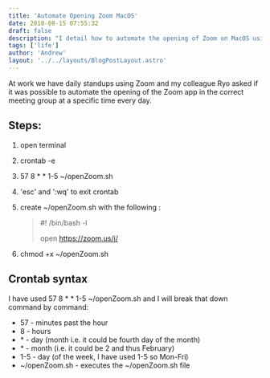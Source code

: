 ```yaml
---
title: 'Automate Opening Zoom MacOS'
date: 2018-08-15 07:55:32
draft: false
description: "I detail how to automate the opening of Zoom on MacOS using crontab."
tags: ['life']
author: 'Andrew'
layout: '../../layouts/BlogPostLayout.astro'
---
```


At work we have daily standups using Zoom and my colleague Ryo asked if it was possible to automate the opening of the Zoom app in the correct meeting group at a specific time every day. 

Steps:
------

1.  open terminal
2.  crontab -e
3.  57 8 \* \* 1-5 ~/openZoom.sh

4.  'esc' and ':wq' to exit crontab
5.  create ~/openZoom.sh with the following :

    > #! /bin/bash -l
    >
    > open https://zoom.us/j/<meeting-id>

6.  chmod +x ~/openZoom.sh

Crontab syntax
--------------

I have used 57 8 \* \* 1-5 ~/openZoom.sh and I will break that down command by command: 

*   57 - minutes past the hour
*   8 - hours 
*   \* - day (month i.e. it could be fourth day of the month)
*   \* - month (i.e. it could be 2 and thus February)
*   1-5 - day (of the week, I have used 1-5 so Mon-Fri)
*   ~/openZoom.sh - executes the ~/openZoom.sh file
